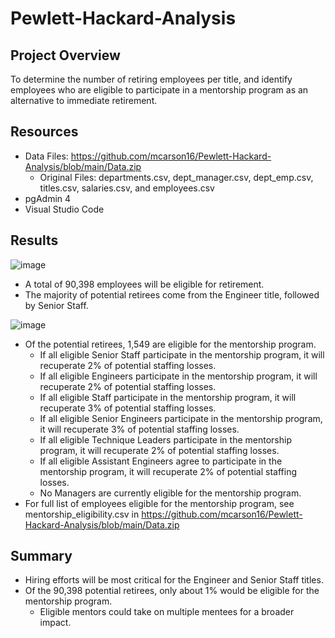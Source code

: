 # Pewlett-Hackard-Analysis
## Project Overview
To determine the number of retiring employees per title, and identify employees who are eligible to participate in a mentorship program as an alternative to immediate retirement.

## Resources
- Data Files: https://github.com/mcarson16/Pewlett-Hackard-Analysis/blob/main/Data.zip
  - Original Files: departments.csv, dept_manager.csv, dept_emp.csv, titles.csv, salaries.csv, and employees.csv
- pgAdmin 4
- Visual Studio Code

## Results
![image](https://user-images.githubusercontent.com/83254435/122701000-f31d6900-d211-11eb-8ec0-dd6b7b01825b.png)
- A total of 90,398 employees will be eligible for retirement.
- The majority of potential retirees come from the Engineer title, followed by Senior Staff.

![image](https://user-images.githubusercontent.com/83254435/122701473-f1a07080-d212-11eb-9e75-7bef99e6d2e7.png)
- Of the potential retirees, 1,549 are eligible for the mentorship program.
  - If all eligible Senior Staff participate in the mentorship program, it will recuperate 2% of potential staffing losses.
  - If all eligible Engineers participate in the mentorship program, it will recuperate 2% of potential staffing losses.
  - If all eligible Staff participate in the mentorship program, it will recuperate 3% of potential staffing losses.
  - If all eligible Senior Engineers participate in the mentorship program, it will recuperate 3% of potential staffing losses.
  - If all eligible Technique Leaders participate in the mentorship program, it will recuperate 2% of potential staffing losses.
  - If all eligible Assistant Engineers agree to participate in the mentorship program, it will recuperate 2% of potential staffing losses.
  - No Managers are currently eligible for the mentorship program.
- For full list of employees eligible for the mentorship program, see mentorship_eligibility.csv in https://github.com/mcarson16/Pewlett-Hackard-Analysis/blob/main/Data.zip

## Summary
- Hiring efforts will be most critical for the Engineer and Senior Staff titles.
- Of the 90,398 potential retirees, only about 1% would be eligible for the mentorship program. 
  - Eligible mentors could take on multiple mentees for a broader impact.

